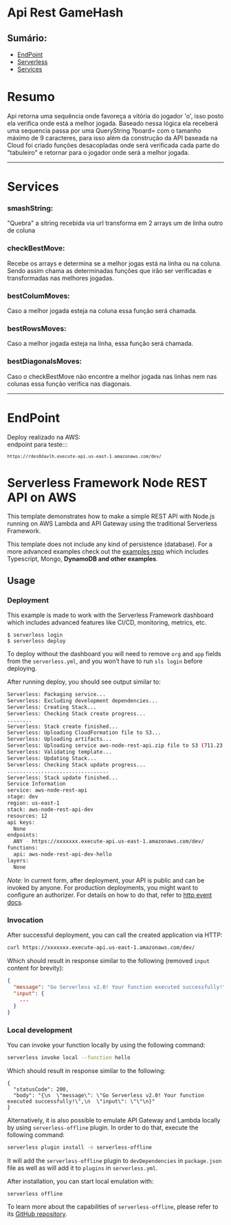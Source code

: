 # Api Rest GameHash
<h2>Sumário:</h2>
<ul>
<li><a href="#endpoint">EndPoint</a></li>
<li><a href="#serverless">Serverless</a></li>
<li><a href="#services">Services</a></li>
</ul>

# Resumo
  Api retorna uma sequência onde favoreça a vitória do jogador 'o', isso posto ela verifica onde está a melhor jogada.
  Baseado nessa lógica ela receberá uma sequencia passa por uma QueryString ?board= com o tamanho máximo de 9 caracteres, para isso além da construção da API baseada na Cloud foi criado funções desacopladas onde será verificada cada parte do "tabuleiro" e retornar para o jogador onde será a melhor jogada.
<hr>

# Services
  <h3 name="services">smashString:</h3> "Quebra" a sitring recebida via url transforma em 2 arrays um de linha outro de coluna
  <h3>checkBestMove:</h3> Recebe os arrays e determina se a melhor jogas está na linha ou na coluna. Sendo assim chama as determinadas funções que irão ser verificadas e transformadas nas melhores jogadas.
  <h3>bestColumMoves:</h3> Caso a melhor jogada esteja na coluna essa função será chamada.
  <h3>bestRowsMoves:</h3> Caso a melhor jogada esteja na linha, essa função será chamada.
  <h3>bestDiagonalsMoves:</h3> Caso o checkBestMove não encontre a melhor jogada nas linhas nem nas colunas essa função verifica nas diagonais.

<hr>

# EndPoint

Deploy realizado na AWS: <br>
endpoint para teste:::<br>
<code name="endpoint">
``
https://rdes8davlh.execute-api.us-east-1.amazonaws.com/dev/
``
</code>


# Serverless Framework Node REST API on AWS

This template demonstrates how to make a simple REST API with Node.js running on AWS Lambda and API Gateway using the traditional Serverless Framework.

This template does not include any kind of persistence (database). For a more advanced examples check out the [examples repo](https://github.com/serverless/examples/) which includes Typescript, Mongo, <b name="serverless">DynamoDB and other examples</b>.



## Usage

### Deployment

This example is made to work with the Serverless Framework dashboard which includes advanced features like CI/CD, monitoring, metrics, etc.

```
$ serverless login
$ serverless deploy
```

To deploy without the dashboard you will need to remove `org` and `app` fields from the `serverless.yml`, and you won’t have to run `sls login` before deploying.

After running deploy, you should see output similar to:

```bash
Serverless: Packaging service...
Serverless: Excluding development dependencies...
Serverless: Creating Stack...
Serverless: Checking Stack create progress...
........
Serverless: Stack create finished...
Serverless: Uploading CloudFormation file to S3...
Serverless: Uploading artifacts...
Serverless: Uploading service aws-node-rest-api.zip file to S3 (711.23 KB)...
Serverless: Validating template...
Serverless: Updating Stack...
Serverless: Checking Stack update progress...
.................................
Serverless: Stack update finished...
Service Information
service: aws-node-rest-api
stage: dev
region: us-east-1
stack: aws-node-rest-api-dev
resources: 12
api keys:
  None
endpoints:
  ANY - https://xxxxxxx.execute-api.us-east-1.amazonaws.com/dev/
functions:
  api: aws-node-rest-api-dev-hello
layers:
  None
```

_Note_: In current form, after deployment, your API is public and can be invoked by anyone. For production deployments, you might want to configure an authorizer. For details on how to do that, refer to [http event docs](https://www.serverless.com/framework/docs/providers/aws/events/apigateway/).

### Invocation

After successful deployment, you can call the created application via HTTP:

```bash
curl https://xxxxxxx.execute-api.us-east-1.amazonaws.com/dev/
```

Which should result in response similar to the following (removed `input` content for brevity):

```json
{
  "message": "Go Serverless v2.0! Your function executed successfully!",
  "input": {
    ...
  }
}
```

### Local development

You can invoke your function locally by using the following command:

```bash
serverless invoke local --function hello
```

Which should result in response similar to the following:

```
{
  "statusCode": 200,
  "body": "{\n  \"message\": \"Go Serverless v2.0! Your function executed successfully!\",\n  \"input\": \"\"\n}"
}
```


Alternatively, it is also possible to emulate API Gateway and Lambda locally by using `serverless-offline` plugin. In order to do that, execute the following command:

```bash
serverless plugin install -n serverless-offline
```

It will add the `serverless-offline` plugin to `devDependencies` in `package.json` file as well as will add it to `plugins` in `serverless.yml`.

After installation, you can start local emulation with:

```
serverless offline
```

To learn more about the capabilities of `serverless-offline`, please refer to its [GitHub repository](https://github.com/dherault/serverless-offline).
